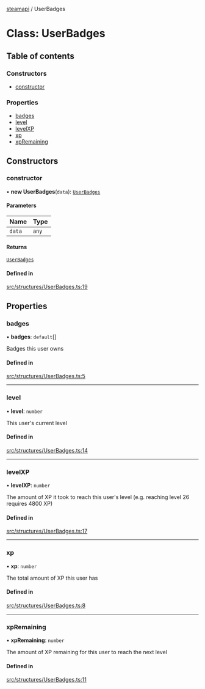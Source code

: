 [steamapi](../README.md) / UserBadges

# Class: UserBadges

## Table of contents

### Constructors

- [constructor](UserBadges.md#constructor)

### Properties

- [badges](UserBadges.md#badges)
- [level](UserBadges.md#level)
- [levelXP](UserBadges.md#levelxp)
- [xp](UserBadges.md#xp)
- [xpRemaining](UserBadges.md#xpremaining)

## Constructors

### constructor

• **new UserBadges**(`data`): [`UserBadges`](UserBadges.md)

#### Parameters

| Name | Type |
| :------ | :------ |
| `data` | `any` |

#### Returns

[`UserBadges`](UserBadges.md)

#### Defined in

[src/structures/UserBadges.ts:19](https://github.com/xDimGG/node-steamapi/blob/e50b622/src/structures/UserBadges.ts#L19)

## Properties

### badges

• **badges**: `default`[]

Badges this user owns

#### Defined in

[src/structures/UserBadges.ts:5](https://github.com/xDimGG/node-steamapi/blob/e50b622/src/structures/UserBadges.ts#L5)

___

### level

• **level**: `number`

This user's current level

#### Defined in

[src/structures/UserBadges.ts:14](https://github.com/xDimGG/node-steamapi/blob/e50b622/src/structures/UserBadges.ts#L14)

___

### levelXP

• **levelXP**: `number`

The amount of XP it took to reach this user's level (e.g. reaching level 26 requires 4800 XP)

#### Defined in

[src/structures/UserBadges.ts:17](https://github.com/xDimGG/node-steamapi/blob/e50b622/src/structures/UserBadges.ts#L17)

___

### xp

• **xp**: `number`

The total amount of XP this user has

#### Defined in

[src/structures/UserBadges.ts:8](https://github.com/xDimGG/node-steamapi/blob/e50b622/src/structures/UserBadges.ts#L8)

___

### xpRemaining

• **xpRemaining**: `number`

The amount of XP remaining for this user to reach the next level

#### Defined in

[src/structures/UserBadges.ts:11](https://github.com/xDimGG/node-steamapi/blob/e50b622/src/structures/UserBadges.ts#L11)
